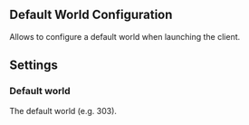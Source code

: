 ## Default World Configuration

Allows to configure a default world when launching the client.

## Settings

### Default world

The default world (e.g. 303).

